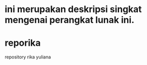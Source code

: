 
ini merupakan deskripsi singkat mengenai perangkat lunak ini.
=======
reporika
========

repository rika yuliana 
